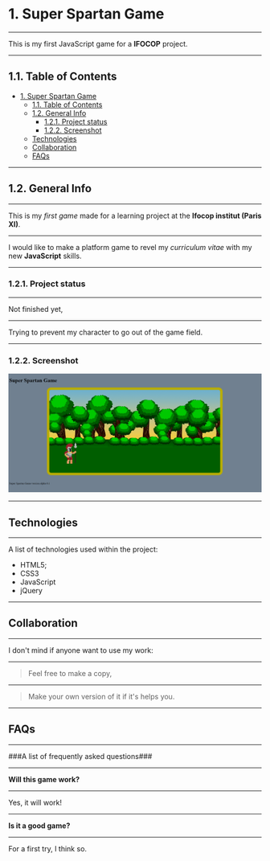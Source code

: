 # 1. Super Spartan Game
***
This is my first JavaScript game for a **IFOCOP** project.
***
## 1.1. Table of Contents
- [1. Super Spartan Game](#1-super-spartan-game)
  - [1.1. Table of Contents](#11-table-of-contents)
  - [1.2. General Info](#12-general-info)
    - [1.2.1. Project status](#121-project-status)
    - [1.2.2. Screenshot](#122-screenshot)
  - [Technologies](#technologies)
  - [Collaboration](#collaboration)
  - [FAQs](#faqs)
***
## 1.2. General Info
***
This is my *first game* made for a learning project at the **Ifocop institut (Paris XI)**.
***
I would like to make a platform game to revel my *curriculum vitae* with my new **JavaScript** skills.
***
### 1.2.1. Project status
***
Not finished yet,
***
Trying to prevent my character to go out of the game field.
***
### 1.2.2. Screenshot
![Image text](assets/img/Spartan_Warrior/Sprite_Sheets/Visu01.png)
***
## Technologies
***
A list of technologies used within the project:
* HTML5;
* CSS3
* JavaScript
* jQuery
***
## Collaboration
***
I don't mind if anyone want to use my work:
***
> Feel free to make a copy,
***
> Make your own version of it if it's helps you.
***
## FAQs
***
###A list of frequently asked questions###
***
**Will this game work?**
***
Yes, it will work!
***
**Is it a good game?**
***
For a first try, I think so.
